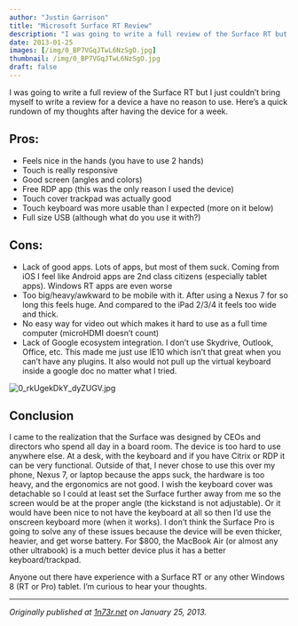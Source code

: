 ```yaml
---
author: "Justin Garrison"
title: "Microsoft Surface RT Review"
description: "I was going to write a full review of the Surface RT but I just couldn’t bring myself"
date: 2013-01-25
images: [/img/0_BP7VGqJTwL6NzSgO.jpg]
thumbnail: /img/0_BP7VGqJTwL6NzSgO.jpg
draft: false
---
```


I was going to write a full review of the Surface RT but I just couldn’t bring myself to write a review for a device a have no reason to use. Here’s a quick rundown of my thoughts after having the device for a week.

## Pros:

- Feels nice in the hands (you have to use 2 hands)
- Touch is really responsive
- Good screen (angles and colors)
- Free RDP app (this was the only reason I used the device)
- Touch cover trackpad was actually good
- Touch keyboard was more usable than I expected (more on it below)
- Full size USB (although what do you use it with?)

## Cons:

- Lack of good apps. Lots of apps, but most of them suck. Coming from iOS I feel like Android apps are 2nd class citizens (especially tablet apps). Windows RT apps are even worse
- Too big/heavy/awkward to be mobile with it. After using a Nexus 7 for so long this feels huge. And compared to the iPad 2/3/4 it feels too wide and thick.
- No easy way for video out which makes it hard to use as a full time computer (microHDMI doesn’t count)
- Lack of Google ecosystem integration. I don’t use Skydrive, Outlook, Office, etc. This made me just use IE10 which isn’t that great when you can’t have any plugins. It also would not pull up the virtual keyboard inside a google doc no matter what I tried.

![0_rkUgekDkY_dyZUGV.jpg](/img/0_rkUgekDkY_dyZUGV.jpg)

## Conclusion

I came to the realization that the Surface was designed by CEOs and directors who spend all day in a board room. The device is too hard to use anywhere else. At a desk, with the keyboard and if you have Citrix or RDP it can be very functional. Outside of that, I never chose to use this over my phone, Nexus 7, or laptop because the apps suck, the hardware is too heavy, and the ergonomics are not good. I wish the keyboard cover was detachable so I could at least set the Surface further away from me so the screen would be at the proper angle (the kickstand is not adjustable). Or it would have been nice to not have the keyboard at all so then I’d use the onscreen keyboard more (when it works). I don’t think the Surface Pro is going to solve any of these issues because the device will be even thicker, heavier, and get worse battery. For $800, the MacBook Air (or almost any other ultrabook) is a much better device plus it has a better keyboard/trackpad.

Anyone out there have experience with a Surface RT or any other Windows 8 (RT or Pro) tablet. I’m curious to hear your thoughts.

---

_Originally published at [1n73r.net](http://1n73r.net/2013/01/25/microsoft-surface-rt-review/) on January 25, 2013._
